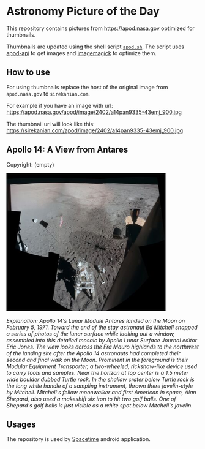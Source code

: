 # Astronomy Picture of the Day

This repository contains pictures from https://apod.nasa.gov optimized for thumbnails.

Thumbnails are updated using the shell script [`apod.sh`](apod.sh). The script
uses [apod-api](https://github.com/nasa/apod-api) to get images and [imagemagick](https://imagemagick.org) to
optimize them.

## How to use

For using thumbnails replace the host of the original image from `apod.nasa.gov` to `sirekanian.com`.

For example if you have an image with url:<br>
https://apod.nasa.gov/apod/image/2402/a14pan9335-43emj_900.jpg

The thumbnail url will look like this:<br>
https://sirekanian.com/apod/image/2402/a14pan9335-43emj_900.jpg

## Apollo 14: A View from Antares

Copyright: (empty)

[![the picture of the day][1]][2]

_Explanation: Apollo 14's Lunar Module Antares landed on the Moon on February 5, 1971. Toward the end of the stay astronaut Ed Mitchell snapped a series of photos of the lunar surface while looking out a window, assembled into this detailed mosaic by Apollo Lunar Surface Journal editor Eric Jones. The view looks across the Fra Mauro highlands to the northwest of the landing site after the Apollo 14 astronauts had completed their second and final walk on the Moon. Prominent in the foreground is their Modular Equipment Transporter, a two-wheeled, rickshaw-like device used to carry tools and samples. Near the horizon at top center is a 1.5 meter wide boulder dubbed Turtle rock. In the shallow crater below Turtle rock is the long white handle of a sampling instrument, thrown there javelin-style by Mitchell. Mitchell's fellow moonwalker and first American in space, Alan Shepard, also used a makeshift six iron to hit two golf balls. One of Shepard's golf balls is just visible as a white spot below Mitchell's javelin._

## Usages

The repository is used by [Spacetime][3] android application.

[1]: image/2402/a14pan9335-43emj_900.jpg

[2]: https://apod.nasa.gov/apod/image/2402/a14pan9335-43emj_900.jpg

[3]: https://github.com/sirekanian/spacetime
